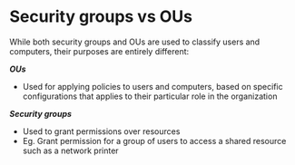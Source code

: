 # Security groups vs OUs

While both security groups and OUs are used to classify users and computers, their purposes are entirely different:

_**OUs**_

* Used for applying policies to users and computers, based on specific configurations that applies to their particular role in the organization&#x20;

_**Security groups**_

* Used to grant permissions over resources
* Eg. Grant permission for a group of users to access a shared resource such as a network printer
